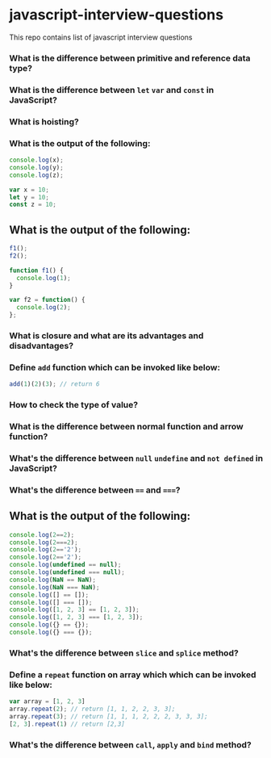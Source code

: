 # javascript-interview-questions
This repo contains list of javascript interview questions

### What is the difference between primitive and reference data type?
### What is the difference between `let` `var` and `const` in JavaScript?
### What is hoisting?
### What is the output of the following:
```javascript
console.log(x);
console.log(y);
console.log(z);

var x = 10;
let y = 10;
const z = 10;
```
## What is the output of the following:
```javascript
f1();
f2();

function f1() {
  console.log(1);
}

var f2 = function() {
  console.log(2);
};
```
### What is closure and what are its advantages and disadvantages?
### Define `add` function which can be invoked like below:
```javascript
add(1)(2)(3); // return 6
```
### How to check the type of value?
### What is the difference between normal function and arrow function?
### What's the difference between `null` `undefine` and `not defined` in JavaScript?
### What's the difference between `==` and `===`?
## What is the output of the following:
```javascript
console.log(2==2);
console.log(2===2);
console.log(2=='2');
console.log(2=='2');
console.log(undefined == null);
console.log(undefined === null);
console.log(NaN == NaN);
console.log(NaN === NaN);
console.log([] == []);
console.log([] === []);
console.log([1, 2, 3] == [1, 2, 3]);
console.log([1, 2, 3] === [1, 2, 3]);
console.log({} == {});
console.log({} === {});
```
### What's the difference between `slice` and `splice` method?
### Define a `repeat` function on array which which can be invoked like below:
```javascript
var array = [1, 2, 3]
array.repeat(2); // return [1, 1, 2, 2, 3, 3];
array.repeat(3); // return [1, 1, 1, 2, 2, 2, 3, 3, 3];
[2, 3].repeat(1) // return [2,3]
```
### What's the difference between `call`, `apply` and `bind` method?
